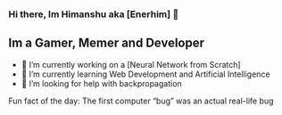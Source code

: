 ### Hi there, Im Himanshu aka [Enerhim] 👋

## Im a Gamer, Memer and Developer

- 🔭 I’m currently working on a [Neural Network from Scratch]
- 🌱 I’m currently learning Web Development and Artificial Intelligence 
- 🤔 I’m looking for help with backpropagation

Fun fact of the day: The first computer “bug” was an actual real-life bug
